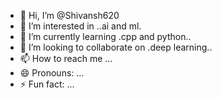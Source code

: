 - 👋 Hi, I’m @Shivansh620
- 👀 I’m interested in ..ai and ml.
- 🌱 I’m currently learning .cpp and python..
- 💞️ I’m looking to collaborate on .deep learning..
- 📫 How to reach me ...
- 😄 Pronouns: ...
- ⚡ Fun fact: ...

<!---
Shivansh620/Shivansh620 is a ✨ special ✨ repository because its `README.md` (this file) appears on your GitHub profile.
You can click the Preview link to take a look at your changes.
--->

